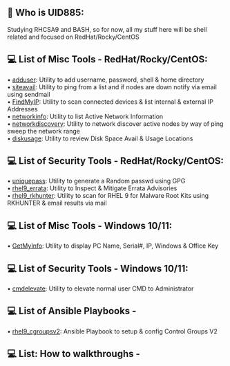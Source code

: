 ## 💫 Who is UID885:
Studying RHCSA9 and BASH, so for now, all my stuff here will be shell related and focused on RedHat/Rocky/CentOS<br>

## 💻 List of Misc Tools - RedHat/Rocky/CentOS:
• [adduser](https://github.com/uid885/adduser/blob/main/adduser.sh): Utility to add username, password, shell & home directory <br>
• [siteavail](https://github.com/uid885/siteavail/blob/main/siteavail.sh): Utility to ping from a list and if nodes are down notify via email using sendmail <br>
• [FindMyIP](https://github.com/uid885/FindMyIP/blob/main/FindMyIP.sh): Utility to scan connected devices & list internal & external IP Addresses <br>
• [networkinfo](https://github.com/uid885/networkinfo/blob/main/networkinfo.sh): Utility to list Active Network Information <br>
• [networkdiscovery](https://github.com/uid885/networkdiscovery/blob/main/networkdiscovery.sh): Utility to network discover active nodes by way of ping sweep the network range <br>
• [diskusage](https://github.com/uid885/diskusage/blob/main/diskusage.sh): Utility to review Disk Space Avail & Usage Locations

## 💻 List of Security Tools - RedHat/Rocky/CentOS:
• [uniquepass](https://github.com/uid885/uniquepass/blob/main/uniquepass.sh):  Utility to generate a Random passwd using GPG <br>
• [rhel9_errata](https://github.com/uid885/rhel9_errata/blob/main/rhel9_errata.sh): Utility to Inspect & Mitigate Errata Advisories <br>
• [rhel9_rkhunter](https://github.com/uid885/rhel9_rkhunter/blob/main/rhel9_rkhunter.sh): Utility to scan for RHEL 9 for Malware Root Kits using RKHUNTER & email results via mail


## 💻 List of Misc Tools - Windows 10/11:
• [GetMyInfo](https://github.com/uid885/GetMyInfo/blob/main/GetMyInfo.bat): Utility to display PC Name, Serial#, IP, Windows & Office Key

## 💻 List of Security Tools - Windows 10/11:
• [cmdelevate](https://github.com/uid885/cmdelevate/blob/main/cmdelevate.bat): Utility to elevate normal user CMD to Administrator <br>

## 💻 List of Ansible Playbooks - 
• [rhel9_cgroupsv2](https://github.com/uid885/rhel9_cgroupsv2/blob/main/rhel9_cgroupsv2.yml): Ansible Playbook to setup & config Control Groups V2

## 💻 List: How to walkthroughs - 
